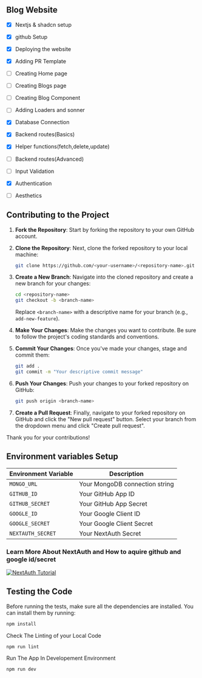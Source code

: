 ## Blog Website
- [x] Nextjs & shadcn setup
- [x] github Setup
- [x] Deploying the website
- [x] Adding PR Template
- [ ] Creating Home page 
- [ ] Creating Blogs page
- [ ] Creating Blog Component
- [ ] Adding Loaders and sonner
- [x] Database Connection
- [x] Backend routes(Basics)
- [x] Helper functions(fetch,delete,update)
- [ ] Backend routes(Advanced)
- [ ] Input Validation
- [x] Authentication
- [ ] Aesthetics


## Contributing to the Project
1. **Fork the Repository**: Start by forking the repository to your own GitHub account.

2. **Clone the Repository**: Next, clone the forked repository to your local machine:

    ```bash
    git clone https://github.com/<your-username>/<repository-name>.git
    ```

3. **Create a New Branch**: Navigate into the cloned repository and create a new branch for your changes:

    ```bash
    cd <repository-name>
    git checkout -b <branch-name>
    ```

    Replace `<branch-name>` with a descriptive name for your branch (e.g., `add-new-feature`).

4. **Make Your Changes**: Make the changes you want to contribute. Be sure to follow the project's coding standards and conventions.

5. **Commit Your Changes**: Once you've made your changes, stage and commit them:

    ```bash
    git add .
    git commit -m "Your descriptive commit message"
    ```

6. **Push Your Changes**: Push your changes to your forked repository on GitHub:

    ```bash
    git push origin <branch-name>
    ```

7. **Create a Pull Request**: Finally, navigate to your forked repository on GitHub and click the "New pull request" button. Select your branch from the dropdown menu and click "Create pull request".

Thank you for your contributions!

## Environment variables Setup 
| Environment Variable | Description |
| -------------------- | ----------- |
| `MONGO_URL`          | Your MongoDB connection string |
| `GITHUB_ID`          | Your GitHub App ID |
| `GITHUB_SECRET`      | Your GitHub App Secret |
| `GOOGLE_ID`          | Your Google Client ID |
| `GOOGLE_SECRET`      | Your Google Client Secret |
| `NEXTAUTH_SECRET`    | Your NextAuth Secret |

### Learn More About NextAuth and How to aquire github and google id/secret
[![NextAuth Tutorial](http://img.youtube.com/vi/MNm1XhDjX1s/0.jpg)](http://www.youtube.com/watch?v=MNm1XhDjX1s "NextAuth Tutorial")

## Testing the Code

Before running the tests, make sure all the dependencies are installed. You can install them by running:

```bash
npm install
```
Check The Linting of your Local Code
```bash
npm run lint
```
Run The App In Developement Environment
```bash
npm run dev
```
